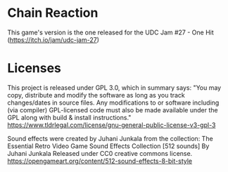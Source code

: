 # Chain Reaction
This game's version is the one released for the UDC Jam #27 - One Hit (https://itch.io/jam/udc-jam-27)

# Licenses
This project is released under GPL 3.0, which in summary says:
"You may copy, distribute and modify the software as long as you track changes/dates in source files. Any modifications to or software including (via compiler) GPL-licensed code must also be made available under the GPL along with build & install instructions."
https://www.tldrlegal.com/license/gnu-general-public-license-v3-gpl-3

Sound effects were created by Juhani Junkala from the collection:
The Essential Retro Video Game Sound Effects Collection [512 sounds] By Juhani Junkala
Released under CC0 creative commons license.
https://opengameart.org/content/512-sound-effects-8-bit-style
